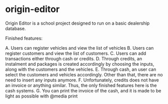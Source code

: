 # origin-editor
Origin Editor is a school project designed to run on a basic dealership database.

Finished features:

A. Users can register vehicles and view the list of vehicles
B. Users can register customers and view the list of customers.
C. Users can add transactions either through cash or credits.
D. Through credits, an instalment and packages is created accordingly by choosing the inputs, along with the customers and the vehicles. 
E. Through cash, an user can select the customers and vehicles accordingly. Other than that, there are no need to insert any inputs anymore.
F. Unfortunately, credits does not have an invoice or anything similar. Thus, the only finished features here is the cash systems.
G. You can print the invoice of the cash, and it is made to be light as possible with @media print
